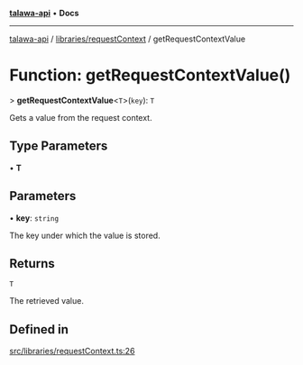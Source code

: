 [**talawa-api**](../../../README.md) • **Docs**

***

[talawa-api](../../../modules.md) / [libraries/requestContext](../README.md) / getRequestContextValue

# Function: getRequestContextValue()

\> **getRequestContextValue**\<`T`\>(`key`): `T`

Gets a value from the request context.

## Type Parameters

• **T**

## Parameters

• **key**: `string`

The key under which the value is stored.

## Returns

`T`

The retrieved value.

## Defined in

[src/libraries/requestContext.ts:26](https://github.com/PalisadoesFoundation/talawa-api/blob/c952c7a3bfd4b8b910fbae10313f5402ade5a9d4/src/libraries/requestContext.ts#L26)
